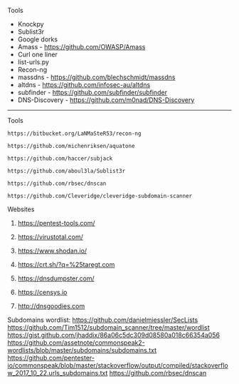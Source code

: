 Tools
- Knockpy
- Sublist3r
- Google dorks
- Amass - https://github.com/OWASP/Amass
- Curl one liner
- list-urls.py
- Recon-ng
- massdns - https://github.com/blechschmidt/massdns
- altdns - https://github.com/infosec-au/altdns
- subfinder - https://github.com/subfinder/subfinder
- DNS-Discovery - https://github.com/m0nad/DNS-Discovery
________________________________________________________________________________________________________________________________________
Tools

    https://bitbucket.org/LaNMaSteR53/recon-ng
    
    https://github.com/michenriksen/aquatone
    
    https://github.com/haccer/subjack
    
    https://github.com/aboul3la/Sublist3r
    
    https://github.com/rbsec/dnscan
    
    https://github.com/Cleveridge/cleveridge-subdomain-scanner
    
Websites
1. https://pentest-tools.com/

2. https://virustotal.com/

3. https://www.shodan.io/

4. https://crt.sh/?q=%25taregt.com

5. https://dnsdumpster.com/

6. https://censys.io

7. http://dnsgoodies.com

Subdomains wordlist:
https://github.com/danielmiessler/SecLists
https://github.com/Tim1512/subdomain_scanner/tree/master/wordlist
https://gist.github.com/jhaddix/86a06c5dc309d08580a018c66354a056
https://github.com/assetnote/commonspeak2-wordlists/blob/master/subdomains/subdomains.txt
https://github.com/pentester-io/commonspeak/blob/master/stackoverflow/output/compiled/stackoverflow_2017_10_22.urls_subdomains.txt
https://github.com/rbsec/dnscan
